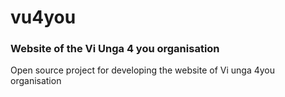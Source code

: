 # vu4you
### Website of the Vi Unga 4 you organisation

Open source project for developing the website of Vi unga 4you organisation
